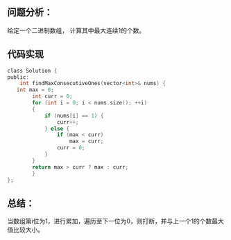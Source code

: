 ## 问题分析： 
给定一个二进制数组， 计算其中最大连续1的个数。
## 代码实现
```c
class Solution {
public:
    int findMaxConsecutiveOnes(vector<int>& nums) {
   int max = 0;
        int curr = 0;
        for (int i = 0; i < nums.size(); ++i)
        {
            if (nums[i] == 1) {
                curr++;
            } else {
                if (max < curr)
                    max = curr;
                curr = 0;
            }
        }
        return max > curr ? max : curr;
        }
};
```
## 总结：
当数组第i位为1，进行累加，遍历至下一位为0，则打断，并与上一个1的个数最大值比较大小。